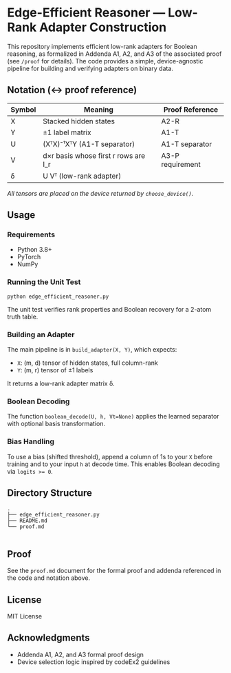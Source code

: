 # Edge-Efficient Reasoner — Low-Rank Adapter Construction

This repository implements efficient low-rank adapters for Boolean reasoning, as formalized in Addenda A1, A2, and A3 of the associated proof (see `/proof` for details). The code provides a simple, device-agnostic pipeline for building and verifying adapters on binary data.

## Notation (↔ proof reference)

| Symbol | Meaning                                 | Proof Reference |
|--------|-----------------------------------------|----------------|
| X      | Stacked hidden states                   | A2-R           |
| Y      | ±1 label matrix                         | A1-T           |
| U      | (XᵀX)⁻¹XᵀY (A1-T separator)             | A1-T separator |
| V      | d×r basis whose first r rows are I_r    | A3-P requirement|
| δ      | U Vᵀ   (low-rank adapter)               |                |

_All tensors are placed on the device returned by `choose_device()`._

## Usage

### Requirements

- Python 3.8+
- PyTorch
- NumPy

### Running the Unit Test

```
python edge_efficient_reasoner.py
```

The unit test verifies rank properties and Boolean recovery for a 2-atom truth table.

### Building an Adapter

The main pipeline is in `build_adapter(X, Y)`, which expects:

- `X`: (m, d) tensor of hidden states, full column-rank
- `Y`: (m, r) tensor of ±1 labels

It returns a low-rank adapter matrix δ.

### Boolean Decoding

The function `boolean_decode(U, h, Vt=None)` applies the learned separator with optional basis transformation.

### Bias Handling

To use a bias (shifted threshold), append a column of 1s to your `X` before training and to your input `h` at decode time. This enables Boolean decoding via `logits >= 0`.

## Directory Structure

```
.
├── edge_efficient_reasoner.py
├── README.md
└── proof.md
    
```

## Proof

See the `proof.md` document for the formal proof and addenda referenced in the code and notation above.

## License

MIT License

## Acknowledgments

- Addenda A1, A2, and A3 formal proof design
- Device selection logic inspired by codeEx2 guidelines
